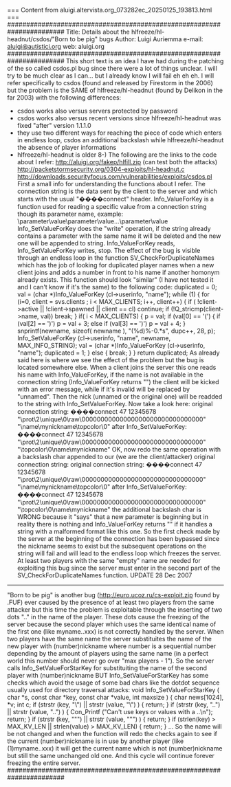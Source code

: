 === Content from aluigi.altervista.org_073282ec_20250125_193813.html ===
#######################################################################
Title: Details about the hlfreeze/hl-headnut/csdos/"Born to be pig" bugs
Author: Luigi Auriemma
e-mail: aluigi@autistici.org
web: aluigi.org
#######################################################################
This short text is an idea I have had during the patching of the so
called csdos.pl bug since there were a lot of things unclear.
I will try to be much clear as I can... but I already know I will fail
eh eh eh.
I will refer specifically to csdos (found and released by Firestorm in
the 2006) but the problem is the SAME of hlfreeze/hl-headnut (found by
Delikon in the far 2003) with the following differences:
- csdos works also versus servers protected by password
- csdos works also versus recent versions since hlfreeze/hl-headnut
was fixed "after" version 1.1.1.0
- they use two different ways for reaching the piece of code which
enters in endless loop, csdos an additional backslash while
hlfreeze/hl-headnut the absence of player informations
- hlfreeze/hl-headnut is older 8-)
The following are the links to the code about I refer:
http://aluigi.org/fakep/hlfill.zip (can test both the attacks)
http://packetstormsecurity.org/0304-exploits/hl-headnut.c
http://downloads.securityfocus.com/vulnerabilities/exploits/csdos.pl
First a small info for understanding the functions about I refer.
The connection string is the data sent by the client to the server and
which starts with the usual "����connect" header.
Info\_ValueForKey is a function used for reading a specific value from a
connection string though its parameter name, example:
\parameter\value\parameter\value\...\parameter\value
Info\_SetValueForKey does the "write" operation, if the string already
contains a parameter with the same name it will be deleted and the new
one will be appended to string.
Info\_ValueForKey reads, Info\_SetValueForKey writes, stop.
The effect of the bug is visible through an endless loop in the
function SV\_CheckForDuplicateNames which has the job of looking for
duplicated player names when a new client joins and adds a number in
front to his name if another homonym already exists.
This function should look "similar" (I have not tested it and I can't
know if it's the same) to the following code:
duplicated = 0;
val = (char \*)Info\_ValueForKey (cl->userinfo, "name");
while (1) {
for (i=0, client = svs.clients ; i < MAX\_CLIENTS; i++, client++) {
if ( !client->active || !client->spawned || client == cl)
continue;
if (!Q\_stricmp(client->name, val))
break;
}
if( i < MAX\_CLIENTS) {
p = val;
if (val[0] == '(') {
if (val[2] == ')')
p = val + 3;
else if (val[3] == ')')
p = val + 4;
}
snprintf(newname, sizeof( newname ), "(%d)%-0.\*s", dupc++, 28, p);
Info\_SetValueForKey (cl->userinfo, "name", newname, MAX\_INFO\_STRING);
val = (char \*)Info\_ValueForKey (cl->userinfo, "name");
duplicated = 1;
} else {
break;
}
}
return duplicated;
As already said here is where we see the effect of the problem but the
bug is located somewhere else.
When a client joins the server this one reads his name with
Info\_ValueForKey, if the name is not available in the connection string
(Info\_ValueForKey returns "") the client will be kicked with an error
message, while if it's invalid will be replaced by "unnamed".
Then the nick (unnamed or the original one) will be readded to the
string with Info\_SetValueForKey.
Now take a look here:
original connection string:
����connect 47 12345678
"\prot\2\unique\0\raw\00000000000000000000000000000000"
"\name\mynickname\topcolor\0"
after Info\_SetValueForKey:
����connect 47 12345678
"\prot\2\unique\0\raw\00000000000000000000000000000000"
"\topcolor\0\name\mynickname"
OK, now redo the same operation with a backslash char appended to our
(we are the client/attacker) original connection string:
original connection string:
����connect 47 12345678
"\prot\2\unique\0\raw\00000000000000000000000000000000"
"\name\mynickname\topcolor\0\"
after Info\_SetValueForKey:
����connect 47 12345678
"\prot\2\unique\0\raw\00000000000000000000000000000000"
"\topcolor\0\\name\mynickname"
the additional backslash char is WRONG because it "says" that a new
parameter is beginning but in reality there is nothing and
Info\_ValueForKey returns "" if it handles a string with a malformed
format like this one.
So the first check made by the server at the beginning of the
connection has been bypassed since the nickname seems to exist but the
subsequent operations on the string will fail and will lead to the
endless loop which freezes the server.
At least two players with the same "empty" name are needed for
exploiting this bug since the server must enter in the second part of
the SV\_CheckForDuplicateNames function.
UPDATE 28 Dec 2007
------------------
"Born to be pig" is another bug (http://euro.ucoz.ru/cs-exploit.zip
found by .FUF) ever caused by the presence of at least two players from
the same attacker but this time the problem is exploitable through the
inserting of two dots ".." in the name of the player.
These dots cause the freezing of the server because the second player
which uses the same identical name of the first one (like myname..xxx)
is not correctly handled by the server.
When two players have the same name the server substituites the name of
the new player with (number)nickname where number is a sequential
number depending by the amount of players using the same name (in a
perfect world this number should never go over "max players - 1").
So the server calls Info\_SetValueForStarKey for substituiting the name
of the second player with (number)nickname BUT Info\_SetValueForStarKey
has some checks which avoid the usage of some bad chars like the dotdot
sequence usually used for directory traversal attacks:
void Info\_SetValueForStarKey ( char \*s, const char \*key, const char \*value, int maxsize )
{
char news[1024], \*v;
int c;
if (strstr (key, "\\") || strstr (value, "\\") )
{
return;
}
if (strstr (key, "..") || strstr (value, "..") )
{
Con\_Printf ("Can't use keys or values with a ..\n");
return;
}
if (strstr (key, "\"") || strstr (value, "\"") )
{
return;
}
if (strlen(key) > MAX\_KV\_LEN || strlen(value) > MAX\_KV\_LEN)
{
return;
}
...
So the name will be not changed and when the function will redo the
checks again to see if the current (number)nickname is in use by
another player (like (1)myname..xxx) it will get the current name which
is not (number)nickname but still the same unchanged old one.
And this cycle will continue forever freezing the entire server.
#######################################################################

